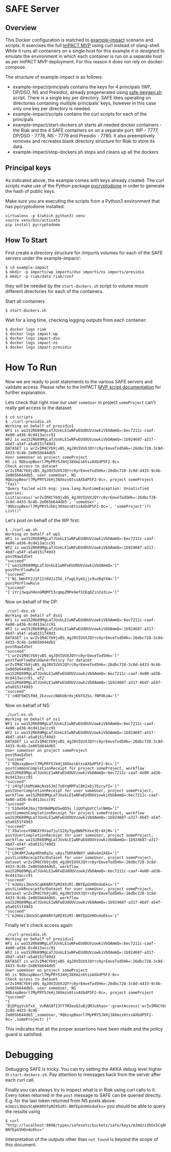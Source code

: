 # SAFE Server

## Overview
This Docker configuration is matched to [example-impact](../example-impact) scenario and scripts. It exercises the full [ImPACT MVP](https://github.com/RENCI-NRIG/SAFE/tree/master/safe-apps/impact) using curl instead of slang-shell. While it runs all containers on a single host for this example *it is designed* to emulate the environment in which each container is run on a separate host as per ImPACT MVP deployment. For this reason it does not rely on docker-compose.

The structure of example-impact is as follows:
- example-impact/principals contains the keys for 4 principals (WP, DP/DSO, NS and Presidio), already pregenerated using [safe-keygen.sh](../scripts/safe_keygen.sh) script. There is a single key per directory. SAFE likes operating on directories containing multiple principals' keys, however in this case only one key per directory is needed.
- example-impact/scripts contains the curl scripts for each of the principals
- example-impact/start-dockers.sh starts all needed docker containers - the Riak and the 4 SAFE containers on on a separate port: WP - 7777, DP/DSO - 7778, NS - 7779 and Presidio - 7780. It also preemptively removes and recreates blank directory structure for Riak to store its data.
- example-impact/stop-dockers.sh stops and cleans up all the dockers

## Principal keys

As indicated above, the example comes with keys already created. The curl scripts make use of the Python package [pycryptodome](https://pycryptodome.readthedocs.io/en/latest/) in order to generate the hash of public keys. 

Make sure you are executing the scripts from a Python3 environment that has pycryptodome installed:

```
virtualenv -p $(which python3) venv
source venv/bin/activate
pip install pycryptodome
```

## How To Start

First create a directory structure for /imports volumes for each of the SAFE servers under the example-impact/:
```
$ cd example-impact
$ mkdir -p imports/wp imports/dso imports/ns imports/presidio
$ mkdir -p riak/data riak/conf
```
they will be needed by the `start-dockers.sh` script to volume mount different directories for each of the containers.

Start all containers
```
$ start-dockers.sh
```
Wait for a long time, checking logging outputs from each container:
```
$ docker logs riak
$ docker logs impact-wp
$ docker logs impact-dso
$ docker logs impact-ns
$ docker logs impact-presidio
```

# How To Run

Now we are ready to post statements to the various SAFE servers and validate access. Please refer to the ImPACT [MVP script documentation](https://github.com/RENCI-NRIG/SAFE/tree/master/safe-apps/impact) for further explanation.

Lets check that right now our user `someUser` in project `someProject` can't really get access to the dataset:
```
$ cd scripts
$ ./curl-presidio.sh
Working on behalf of presidio1
WF1 is wa152R689MgLaTJUxkLE1wNFwEUdOUVzowkiVbOAmmQ=:6ec7211c-caaf-4e00-ad36-0cd413accc91
WF2 is wa152R689MgLaTJUxkLE1wNFwEUdOUVzowkiVbOAmmQ=:1b924687-a317-4bd7-a54f-a5a0151f49d3
DATASET is wrZvIM4CYb9jvBS_4gJ0VIUVXJQYrc0yrEmveTod5Hk=:26dbc728-3c8d-4433-9c4b-2e065b644db5
User someUser on project someProject
NS is 9QbzxpBeorl7MyPRY5JkHj38Xmzs6tssAXbdP5F2-0c=
Check access to dataset wrZvIM4CYb9jvBS_4gJ0VIUVXJQYrc0yrEmveTod5Hk=:26dbc728-3c8d-4433-9c4b-2e065b644db5, user someUser, NS 9QbzxpBeorl7MyPRY5JkHj38Xmzs6tssAXbdP5F2-0c=, project someProject
"fail"
"Query failed with msg: java.lang.RuntimeException: Unsatisfied queries: List(access('wrZvIM4CYb9jvBS_4gJ0VIUVXJQYrc0yrEmveTod5Hk=:26dbc728-3c8d-4433-9c4b-2e065b644db5', 'someUser', '9QbzxpBeorl7MyPRY5JkHj38Xmzs6tssAXbdP5F2-0c=', 'someProject')?)  List()"
```

Let's post on behalf of the WP first:
```
$ ./curl-wp.sh
Working on behalf of wp1
WF1 is wa152R689MgLaTJUxkLE1wNFwEUdOUVzowkiVbOAmmQ=:6ec7211c-caaf-4e00-ad36-0cd413accc91
WF2 is wa152R689MgLaTJUxkLE1wNFwEUdOUVzowkiVbOAmmQ=:1b924687-a317-4bd7-a54f-a5a0151f49d3
postRawIdSet
"succeed"
"['wa152R689MgLaTJUxkLE1wNFwEUdOUVzowkiVbOAmmQ=']"
postPerFlowRule
"succeed"
"['Ni_bWnFF2J1F11t6U2zZ5O_tfwgLVymSjjs9uzBqYXA=']"
postPerFlowRule
"succeed"
"['iYrj3wquhHonGMQMf53cqmpZMPe9efXIEqOZin2o3Lo=']"
```

Now on behalf of the DP:
```
./curl-dso.sh
Working on behalf of dso1
WF1 is wa152R689MgLaTJUxkLE1wNFwEUdOUVzowkiVbOAmmQ=:6ec7211c-caaf-4e00-ad36-0cd413accc91
WF2 is wa152R689MgLaTJUxkLE1wNFwEUdOUVzowkiVbOAmmQ=:1b924687-a317-4bd7-a54f-a5a0151f49d3
DATASET is wrZvIM4CYb9jvBS_4gJ0VIUVXJQYrc0yrEmveTod5Hk=:26dbc728-3c8d-4433-9c4b-2e065b644db5
postRawIdSet
"succeed"
"['wrZvIM4CYb9jvBS_4gJ0VIUVXJQYrc0yrEmveTod5Hk=']"
postTwoFlowDataOwnerPolicy for dataset wrZvIM4CYb9jvBS_4gJ0VIUVXJQYrc0yrEmveTod5Hk=:26dbc728-3c8d-4433-9c4b-2e065b644db5, wf1 wa152R689MgLaTJUxkLE1wNFwEUdOUVzowkiVbOAmmQ=:6ec7211c-caaf-4e00-ad36-0cd413accc91, wf2 wa152R689MgLaTJUxkLE1wNFwEUdOUVzowkiVbOAmmQ=:1b924687-a317-4bd7-a54f-a5a0151f49d3
"succeed"
"['cHOF5WISfHd_ZkzuvccN8bUbr0xjKkFX2Ss-fNPXKzA=']"
```

Now on behalf of NS:
```
./curl-ns.sh
Working on behalf of ns1
WF1 is wa152R689MgLaTJUxkLE1wNFwEUdOUVzowkiVbOAmmQ=:6ec7211c-caaf-4e00-ad36-0cd413accc91
WF2 is wa152R689MgLaTJUxkLE1wNFwEUdOUVzowkiVbOAmmQ=:1b924687-a317-4bd7-a54f-a5a0151f49d3
DATASET is wrZvIM4CYb9jvBS_4gJ0VIUVXJQYrc0yrEmveTod5Hk=:26dbc728-3c8d-4433-9c4b-2e065b644db5
User someUser on project someProject
postRawIdSet
"succeed"
"['9QbzxpBeorl7MyPRY5JkHj38Xmzs6tssAXbdP5F2-0c=']"
postCommonCompletionReceipt for project someProject, workflow wa152R689MgLaTJUxkLE1wNFwEUdOUVzowkiVbOAmmQ=:6ec7211c-caaf-4e00-ad36-0cd413accc91
"succeed"
"['iH7gTihUMsWALNsb5Jml7y6YqRMfal8K2xbj35zcyfI=']"
postUserCompletionReceipt for user someUser, project someProject, workflow wa152R689MgLaTJUxkLE1wNFwEUdOUVzowkiVbOAmmQ=:6ec7211c-caaf-4e00-ad36-0cd413accc91
"succeed"
"['51Oe95KJ8ojTOV9H8MpD5wOD5s_lzUUTqbVCClnlNH8=']"
postCommonCompletionReceipt for project someProject, workflow wa152R689MgLaTJUxkLE1wNFwEUdOUVzowkiVbOAmmQ=:1b924687-a317-4bd7-a54f-a5a0151f49d3
"succeed"
"['X9alnsxY8NKXY9VaoTjulS2XyTgyQW6PhXxe3Er4XjM=']"
postUserCompletionReceipt for user someUser, project someProject, workflow wa152R689MgLaTJUxkLE1wNFwEUdOUVzowkiVbOAmmQ=:1b924687-a317-4bd7-a54f-a5a0151f49d3
"succeed"
"['LDK4Mf2oAp4RhmRq3u_uAys75RhA9NXY_wHAsGm1X6k=']"
postLinkReceiptForDataset for user someUser, project someProject, dataset wrZvIM4CYb9jvBS_4gJ0VIUVXJQYrc0yrEmveTod5Hk=:26dbc728-3c8d-4433-9c4b-2e065b644db5, workflow wa152R689MgLaTJUxkLE1wNFwEUdOUVzowkiVbOAmmQ=:6ec7211c-caaf-4e00-ad36-0cd413accc91
"succeed"
"['mJmUzi3bUx5Cq6K6RhfpMZ45zRl-BNfEpGVHOndoEks=']"
postLinkReceiptForDataset for user someUser, project someProject, dataset wrZvIM4CYb9jvBS_4gJ0VIUVXJQYrc0yrEmveTod5Hk=:26dbc728-3c8d-4433-9c4b-2e065b644db5, workflow wa152R689MgLaTJUxkLE1wNFwEUdOUVzowkiVbOAmmQ=:1b924687-a317-4bd7-a54f-a5a0151f49d3
"succeed"
"['mJmUzi3bUx5Cq6K6RhfpMZ45zRl-BNfEpGVHOndoEks=']"
```

Finally let's check access again:

```
./curl-presidio.sh
Working on behalf of presidio1
WF1 is wa152R689MgLaTJUxkLE1wNFwEUdOUVzowkiVbOAmmQ=:6ec7211c-caaf-4e00-ad36-0cd413accc91
WF2 is wa152R689MgLaTJUxkLE1wNFwEUdOUVzowkiVbOAmmQ=:1b924687-a317-4bd7-a54f-a5a0151f49d3
DATASET is wrZvIM4CYb9jvBS_4gJ0VIUVXJQYrc0yrEmveTod5Hk=:26dbc728-3c8d-4433-9c4b-2e065b644db5
User someUser on project someProject
NS is 9QbzxpBeorl7MyPRY5JkHj38Xmzs6tssAXbdP5F2-0c=
Check access to dataset wrZvIM4CYb9jvBS_4gJ0VIUVXJQYrc0yrEmveTod5Hk=:26dbc728-3c8d-4433-9c4b-2e065b644db5, user someUser, NS 9QbzxpBeorl7MyPRY5JkHj38Xmzs6tssAXbdP5F2-0c=, project someProject
"succeed"
"{ 'BjDPqyYcbTxX__VvRAG8fI3YT7M3eoQJuBjQMJuXhyo=':grantAccess('wrZvIM4CYb9jvBS_4gJ0VIUVXJQYrc0yrEmveTod5Hk=','wrZvIM4CYb9jvBS_4gJ0VIUVXJQYrc0yrEmveTod5Hk=:26dbc728-3c8d-4433-9c4b-2e065b644db5',someUser,'9QbzxpBeorl7MyPRY5JkHj38Xmzs6tssAXbdP5F2-0c=',someProject) }"
```

This indicates that all the proper assertions have been made and the policy guard is satisfied.

# Debugging

Debugging SAFE is tricky. You can try setting the AKKA debug level higher in `start-dockers.sh`. Pay attention to messages back from the server after each curl call.

Finally you can always try to inspect what is in Riak using curl calls to it. Every token returned in the `post` message to SAFE can be queried directly. E.g. for the last token returned from NS posts above: `mJmUzi3bUx5Cq6K6RhfpMZ45zRl-BNfEpGVHOndoEks=` you should be able to query the results using
```
$ curl "http://localhost:8098/types/safesets/buckets/safe/keys/mJmUzi3bUx5Cq6K6RhfpMZ45zRl-BNfEpGVHOndoEks="
```

Interpretation of the outputs other than `not found` is beyond the scope of this document.
